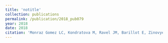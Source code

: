 ```yaml
---
title: 'notitle'
collection: publications
permalink: /publication/2018_pub079
year: 2018
date: 2018
citation: 'Monraz Gomez LC, Kondratova M, Ravel JM, Barillot E, Zinovyev A, Kuperstein I. Application of Atlas of Cancer Signalling Network in preclinical studies. Brief Bioinform. 2018 May 3.'
---
```

